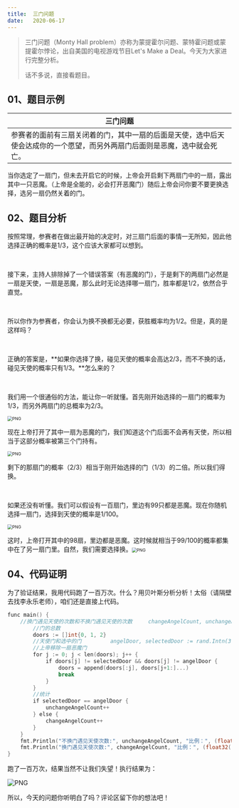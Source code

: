 ```yaml
---
title:	三门问题
date:	2020-06-17
---
```


> 三门问题（Monty Hall problem）亦称为蒙提霍尔问题、蒙特霍问题或蒙提霍尔悖论，出自美国的电视游戏节目Let's Make a Deal。今天为大家进行完整分析。
>
> 话不多说，直接看题目。

## 01、题目示例

| 三门问题                                                     |
| ------------------------------------------------------------ |
| 参赛者的面前有三扇关闭着的门，其中一扇的后面是天使，选中后天使会达成你的一个愿望，而另外两扇门后面则是恶魔，选中就会死亡。 |

当你选定了一扇门，但未去开启它的时候，上帝会开启剩下两扇门中的一扇，露出其中一只恶魔。（上帝是全能的，必会打开恶魔门）随后上帝会问你要不要更换选择，选另一扇仍然关着的门。

## 02、题目分析

按照常理，参赛者在做出最开始的决定时，对三扇门后面的事情一无所知，因此他选择正确的概率是1/3，这个应该大家都可以想到。

<br/>

接下来，主持人排除掉了一个错误答案（有恶魔的门），于是剩下的两扇门必然是一扇是天使，一扇是恶魔，那么此时无论选择哪一扇门，胜率都是1/2，依然合乎直觉。

<br/>

所以你作为参赛者，你会认为换不换都无必要，获胜概率均为1/2。但是，真的是这样吗？

<br/>

正确的答案是，**如果你选择了换，碰见天使的概率会高达2/3，而不不换的话，碰见天使的概率只有1/3。**怎么来的？

<br/>

我们用一个很通俗的方法，能让你一听就懂。首先刚开始选择的一扇门的概率为1/3，而另外两扇门的总概率为2/3。

<img src="./09/1.jpg" alt="PNG" style="zoom: 67%;" />

现在上帝打开了其中一扇为恶魔的门，我们知道这个门后面不会再有天使，所以相当于这部分概率被第三个门持有。

<img src="./09/2.png" alt="PNG" style="zoom: 67%;" />

剩下的那扇门的概率（2/3）相当于刚开始选择的门（1/3）的二倍。所以我们得换。

<br/>

如果还没有听懂。我们可以假设有一百扇门，里边有99只都是恶魔。现在你随机选择一扇门，选择到天使的概率是1/100。

<img src="./09/3.jpeg" alt="PNG" style="zoom: 67%;" />

这时，上帝打开其中的98扇，里边都是恶魔。这时候就相当于99/100的概率都集中在了另一扇门里。自然，我们需要选择换。<img src="./09/4.jpeg" alt="PNG" style="zoom: 67%;" />

## 04、代码证明

为了验证结果，我用代码跑了一百万次。什么？用贝叶斯分析分析！太俗（请隔壁去找李永乐老师），咱们还是直接上代码。

```go
func main() { 
    //换门遇见天使的次数和不换门遇见天使的次数     changeAngelCount, unchangeAngelCount := 0, 0     for i := 0; i < 1000000; i++ { 
        //门的总数 
        doors := []int{0, 1, 2} 
        //天使门和选中的门         angelDoor, selectedDoor := rand.Intn(3), rand.Intn(3) 
        //上帝移除一扇恶魔门
        for j := 0; j < len(doors); j++ {
            if doors[j] != selectedDoor && doors[j] != angelDoor {
                doors = append(doors[:j], doors[j+1:]...)
                break
            }
        }
        //统计        
        if selectedDoor == angelDoor {
            unchangeAngelCount++
        } else {
            changeAngelCount++
        }
    }
    fmt.Println("不换门遇见天使次数:", unchangeAngelCount, "比例：", (float32(unchangeAngelCount) / 1000000))
    fmt.Println("换门遇见天使次数:", changeAngelCount, "比例：", (float32(changeAngelCount) / 1000000))
}
```

跑了一百万次，结果当然不让我们失望！执行结果为：

<img src="./09/5.png" alt="PNG"  />

所以，今天的问题你听明白了吗？评论区留下你的想法吧！